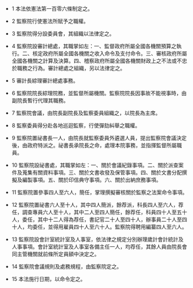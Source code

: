 * 1 本法依憲法第一百零六條制定之。

* 2 監察院行使憲法所賦予之職權。

* 3 監察院得分設委員會，其組織以法律定之。

* 4 監察院設審計總處，其職掌如左：一、監督政府所屬全國各機關預算之執行。二、核定政府所屬全國各機關之收入命令及支付命令。三、審核政府所屬全國各機關之計算及決算。四、稽察政府所屬全國各機關財政上之不法或不忠於職務之行為。審計總處之組織，另以法律定之。

* 5 審計長綜理審計總處事務。

* 6 監察院院長綜理院務，並監督所屬機關。監察院院長因事故不能視事時，由副院長暫行代理其職務。

* 7 監察院會議，由院長副院長及監察委員組織之，以院長為主席。

* 8 監察委員得分赴各地巡迴監察，行使彈劾糾舉之職權。

* 9 監察院置祕書長一人，由院長就監察委員外遴選人員，提出監察院會議決定後，由政府特派之。祕書長承院長之命，處理本院事務，並指揮監督所屬職員。

* 10 監察院設祕書處，其職掌如左：一、關於會議紀錄事項。二、關於派查案件及蒐集有關資料事項。三、關於文書收發及保管事項。四、關於文書分配撰擬及編製事項。五、關於印信典守事項。六、關於出納庶務事項。

* 11 監察院置參事四人至六人，簡任，掌理撰擬審核關於監察之法案命令事項。

* 12 監察院置祕書六人至十人，其中四人簡派，餘荐派，科長四人至六人，荐任，調查專員六人至十人，其中二人至四人簡任，餘荐任，科員四十人至五十人，委任，其中十二人得為荐任，書記官二十人至四十人，辦事員二十人至四十人，均委任，並得用雇員四十人至六十人。監察院得聘用編纂四人至六人。

* 13 監察院設會計室統計室及人事室，依法律之規定分別辦理歲計會計統計及人事事項。會計室統計室及人事室各備主任一人，均荐任，其餘人員由院長會同主管機關就前條所定員額中決定之。

* 14 監察院會議規則及處務規程，由監察院定之。

* 15 本法施行日期，以命令定之。

